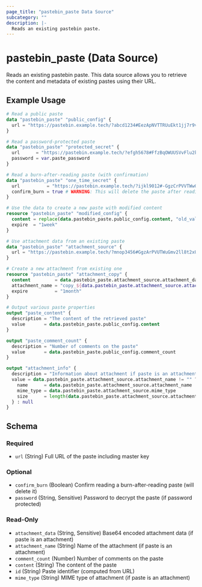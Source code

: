 ```yaml
---
page_title: "pastebin_paste Data Source"
subcategory: ""
description: |-
  Reads an existing pastebin paste.
---
```


# pastebin_paste (Data Source)

Reads an existing pastebin paste. This data source allows you to retrieve the content and metadata of existing pastes using their URL.

## Example Usage

```terraform
# Read a public paste
data "pastebin_paste" "public_config" {
  url = "https://pastebin.example.tech/?abcd1234#EezApNVTTRUuEkt1jj7r9vSfewLBvUohDSXWuvPEs1bF"
}

# Read a password-protected paste
data "pastebin_paste" "protected_secret" {
  url      = "https://pastebin.example.tech/?efgh5678#FfzBqOWUUSVvFlu2kk8s0wTgfxMCwVpiETYXvwQFt2cG"
  password = var.paste_password
}

# Read a burn-after-reading paste (with confirmation)
data "pastebin_paste" "one_time_secret" {
  url          = "https://pastebin.example.tech/?ijkl9012#-GgzCrPVVTWwGmv3ll9t1xUhgyNDxWqjFUZYwxRGu3dH"
  confirm_burn = true # WARNING: This will delete the paste after reading
}

# Use the data to create a new paste with modified content
resource "pastebin_paste" "modified_config" {
  content = replace(data.pastebin_paste.public_config.content, "old_value", "new_value")
  expire  = "1week"
}

# Use attachment data from an existing paste
data "pastebin_paste" "attachment_source" {
  url = "https://pastebin.example.tech/?mnop3456#GgzArPVUTWuGmv2ll8t2xUhgxNCxWpjFTZXwxRFu3dG"
}

# Create a new attachment from existing one
resource "pastebin_paste" "attachment_copy" {
  content         = data.pastebin_paste.attachment_source.attachment_data
  attachment_name = "copy_${data.pastebin_paste.attachment_source.attachment_name}"
  expire          = "1month"
}

# Output various paste properties
output "paste_content" {
  description = "The content of the retrieved paste"
  value       = data.pastebin_paste.public_config.content
}

output "paste_comment_count" {
  description = "Number of comments on the paste"
  value       = data.pastebin_paste.public_config.comment_count
}

output "attachment_info" {
  description = "Information about attachment if paste is an attachment"
  value = data.pastebin_paste.attachment_source.attachment_name != "" ? {
    name      = data.pastebin_paste.attachment_source.attachment_name
    mime_type = data.pastebin_paste.attachment_source.mime_type
    size      = length(data.pastebin_paste.attachment_source.attachment_data)
  } : null
}
```

<!-- schema generated by tfplugindocs -->
## Schema

### Required

- `url` (String) Full URL of the paste including master key

### Optional

- `confirm_burn` (Boolean) Confirm reading a burn-after-reading paste (will delete it)
- `password` (String, Sensitive) Password to decrypt the paste (if password protected)

### Read-Only

- `attachment_data` (String, Sensitive) Base64 encoded attachment data (if paste is an attachment)
- `attachment_name` (String) Name of the attachment (if paste is an attachment)
- `comment_count` (Number) Number of comments on the paste
- `content` (String) The content of the paste
- `id` (String) Paste identifier (computed from URL)
- `mime_type` (String) MIME type of attachment (if paste is an attachment)